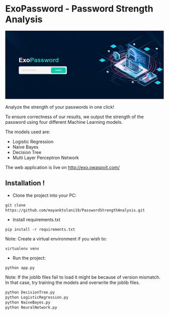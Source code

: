 # ExoPassword - Password Strength Analysis

![ExoPassword.](/static/exo.png "This is a sample image.")

Analyze the strength of your passwords in one click!

To ensure correctness of our results, we output the strength of the password using four different Machine Learning models.

The models used are:
* Logistic Regression
* Naive Bayes
* Decision Tree
* Multi Layer Perceptron Network


The web application is live on http://exo.owaspvit.com/

## Installation !

* Clone the project into your PC:
```
git clone https://github.com/mayanktolani19/PasswordStrengthAnalysis.git
```

* Install requirements.txt 
```
pip install -r requirements.txt
```
Note: Create a virtual environment if you wish to:
```
virtualenv venv
```

* Run the project:
```
python app.py
```
Note: If the joblib files fail to load it might be because of version mismatch. In that case, try training the models and overwrite the joblib files.
```
python DecisionTree.py
python LogisticRegression.py
python NaiveBayes.py
python NeuralNetwork.py
```
